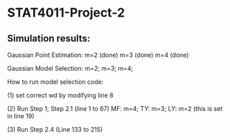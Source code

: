 # STAT4011-Project-2
## Simulation results:
Gaussian Point Estimation: m=2 (done) m=3 (done) m=4 (done)

Gaussian Model Selection: m=2; m=3; m=4;

How to run model selection code: 

(1) set correct wd by modifying line 8

(2) Run Step 1; Step 2.1 (line 1 to 67) MF: m=4; TY: m=3; LY: m=2 (this is set in line 19)

(3) Run Step 2.4 (Line 133 to 215)
